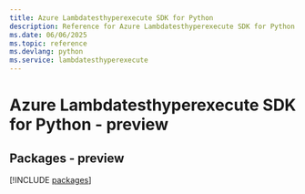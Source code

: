 ```yaml
---
title: Azure Lambdatesthyperexecute SDK for Python
description: Reference for Azure Lambdatesthyperexecute SDK for Python
ms.date: 06/06/2025
ms.topic: reference
ms.devlang: python
ms.service: lambdatesthyperexecute
---
```

# Azure Lambdatesthyperexecute SDK for Python - preview
## Packages - preview
[!INCLUDE [packages](lambdatesthyperexecute-index.md)]